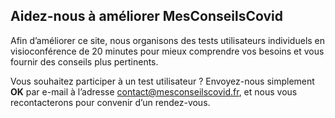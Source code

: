 <div id="entretiens-utilisateurs" class="conseil">

## Aidez-nous à améliorer MesConseilsCovid

Afin d’améliorer ce site, nous organisons des tests utilisateurs individuels en visioconférence de 20 minutes pour mieux comprendre vos besoins et vous fournir des conseils plus pertinents.

Vous souhaitez participer à un test utilisateur ? Envoyez-nous simplement **OK** par e-mail à l’adresse <a href="mailto:contact@mesconseilscovid.fr">contact@mesconseilscovid.fr</a>, et nous vous recontacterons pour convenir d’un rendez-vous.

</div>
